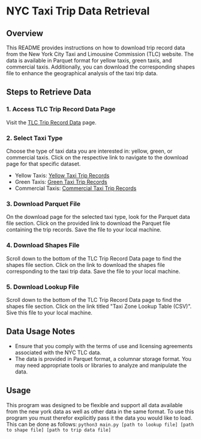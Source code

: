 # NYC Taxi Trip Data Retrieval

## Overview

This README provides instructions on how to download trip record data from the New York City Taxi and Limousine Commission (TLC) website. The data is available in Parquet format for yellow taxis, green taxis, and commercial taxis. Additionally, you can download the corresponding shapes file to enhance the geographical analysis of the taxi trip data.

## Steps to Retrieve Data

### 1. Access TLC Trip Record Data Page

Visit the [TLC Trip Record Data](https://www.nyc.gov/site/tlc/about/tlc-trip-record-data.page) page.

### 2. Select Taxi Type

Choose the type of taxi data you are interested in: yellow, green, or commercial taxis. Click on the respective link to navigate to the download page for that specific dataset.

- Yellow Taxis: [Yellow Taxi Trip Records](https://www1.nyc.gov/site/tlc/about/tlc-trip-record-data.page)
- Green Taxis: [Green Taxi Trip Records](https://www1.nyc.gov/site/tlc/about/tlc-trip-record-data.page)
- Commercial Taxis: [Commercial Taxi Trip Records](https://www1.nyc.gov/site/tlc/about/tlc-trip-record-data.page)

### 3. Download Parquet File

On the download page for the selected taxi type, look for the Parquet data file section. Click on the provided link to download the Parquet file containing the trip records. Save the file to your local machine.

### 4. Download Shapes File

Scroll down to the bottom of the TLC Trip Record Data page to find the shapes file section. Click on the link to download the shapes file corresponding to the taxi trip data. Save the file to your local machine.

### 5. Download Lookup File

Scroll down to the bottom of the TLC Trip Record Data page to find the shapes file section. Click on the link titled "Taxi Zone Lookup Table (CSV)". Sive this file to your local machine.

## Data Usage Notes

- Ensure that you comply with the terms of use and licensing agreements associated with the NYC TLC data.
- The data is provided in Parquet format, a columnar storage format. You may need appropriate tools or libraries to analyze and manipulate the data.

## Usage

This program was designed to be flexible and support all data available from the new york data as well as other data in the same format.
To use this program you must therefor explicitly pass it the data you would like to load.
This can be done as follows:
```python3 main.py [path to lookup file] [path to shape file] [path to trip data file]```
